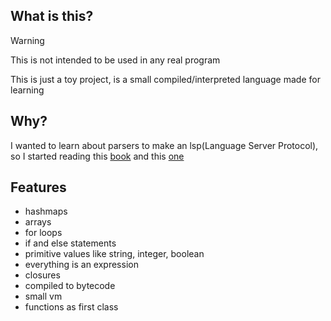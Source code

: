 ## What is this?

> [!WARNING]
> This is not intended to be used in any real program

This is just a toy project, is a small compiled/interpreted language made for learning

## Why?
I wanted to learn about parsers to make an lsp(Language Server Protocol), so I started reading this [book]() and this [one]()

## Features
- hashmaps
- arrays
- for loops
- if and else statements
- primitive values like string, integer, boolean
- everything is an expression
- closures
- compiled to bytecode
- small vm
- functions as first class

